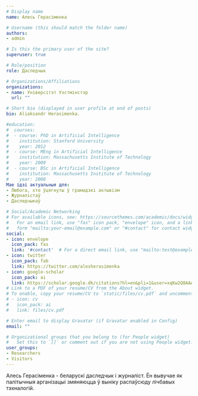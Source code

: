 ```yaml
---
# Display name
name: Алесь Герасіменка

# Username (this should match the folder name)
authors:
- admin

# Is this the primary user of the site?
superuser: true

# Role/position
role: Даследчык

# Organizations/Affiliations
organizations:
- name: Універсітэт Уэстмінстэр
  url: ""

# Short bio (displayed in user profile at end of posts)
bio: Aliaksandr Herasimenka.

#education:
#  courses:
#  - course: PhD in Artificial Intelligence
#    institution: Stanford University
#    year: 2012
#  - course: MEng in Artificial Intelligence
#    institution: Massachusetts Institute of Technology
#    year: 2009
#  - course: BSc in Artificial Intelligence
#    institution: Massachusetts Institute of Technology
#    year: 2008
Мае ідэі актуальныя для:
- Любога, хто ўцягнуты ў грамадзкі актывізм
- Журналістаў
- Даследчыкаў

# Social/Academic Networking
# For available icons, see: https://sourcethemes.com/academic/docs/widgets/#icons
#   For an email link, use "fas" icon pack, "envelope" icon, and a link in the
#   form "mailto:your-email@example.com" or "#contact" for contact widget.
social:
- icon: envelope
  icon_pack: fas
  link: '#contact'  # For a direct email link, use "mailto:test@example.org".
- icon: twitter
  icon_pack: fab
  link: https://twitter.com/alesherasimenka
- icon: google-scholar
  icon_pack: ai
  link: https://scholar.google.dk/citations?hl=en&pli=1&user=xqKw2Q8AAAAJ
# Link to a PDF of your resume/CV from the About widget.
# To enable, copy your resume/CV to `static/files/cv.pdf` and uncomment the lines below.  
# - icon: cv
#   icon_pack: ai
#   link: files/cv.pdf

# Enter email to display Gravatar (if Gravatar enabled in Config)
email: ""

# Organizational groups that you belong to (for People widget)
#   Set this to `[]` or comment out if you are not using People widget.  
user_groups:
- Researchers
- Visitors
---
```


Алесь Герасіменка - беларускі даследчык і журналіст. Ён вывучае як палітычныя арганізацыі змяняюцца ў выніку распаўсюду лічбавых тэхналогій.
